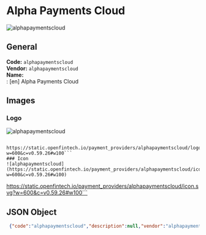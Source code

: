 # Alpha Payments Cloud 
![alphapaymentscloud](https://static.openfintech.io/payment_providers/alphapaymentscloud/logo.svg?w=600&c=v0.59.26#w100)  
## General 
**Code:** `alphapaymentscloud`  
**Vendor:** `alphapaymentscloud`  
**Name:**  
:	[en] Alpha Payments Cloud  
## Images 
### Logo 
![alphapaymentscloud](https://static.openfintech.io/payment_providers/alphapaymentscloud/logo.svg?w=600&c=v0.59.26#w100)  
```
 https://static.openfintech.io/payment_providers/alphapaymentscloud/logo.svg?w=600&c=v0.59.26#w100```  
### Icon 
![alphapaymentscloud](https://static.openfintech.io/payment_providers/alphapaymentscloud/icon.svg?w=600&c=v0.59.26#w100)  
```
 https://static.openfintech.io/payment_providers/alphapaymentscloud/icon.svg?w=600&c=v0.59.26#w100```  
## JSON Object 
```json
 {"code":"alphapaymentscloud","description":null,"vendor":"alphapaymentscloud","categories":null,"countries":null,"payment_method":null,"payout_method":null,"metadata":{"about_payments_code":"alphapaymentscloud"},"name":{"en":"Alpha Payments Cloud"}}```  
